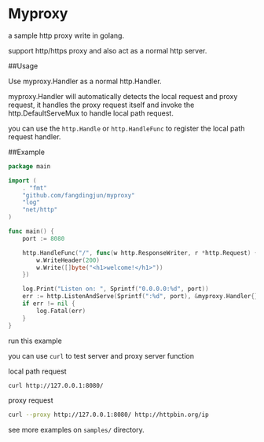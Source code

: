 # Myproxy
a sample http proxy write in golang.

support http/https proxy and also act as a normal http server.


##Usage

Use myproxy.Handler as a normal http.Handler.

myproxy.Handler will automatically detects the local request and proxy request, it handles the proxy request itself and invoke the http.DefaultServeMux to handle local path request.

you can use the `http.Handle` or `http.HandleFunc` to register the local path request handler.

##Example
```go
package main

import (
	. "fmt"
	"github.com/fangdingjun/myproxy"
	"log"
	"net/http"
)

func main() {
	port := 8080

	http.HandleFunc("/", func(w http.ResponseWriter, r *http.Request) {
		w.WriteHeader(200)
		w.Write([]byte("<h1>welcome!</h1>"))
	})

	log.Print("Listen on: ", Sprintf("0.0.0.0:%d", port))
	err := http.ListenAndServe(Sprintf(":%d", port), &myproxy.Handler{})
	if err != nil {
		log.Fatal(err)
	}
}

```

run this example

you can use `curl` to test server and proxy server function

local path request
```bash
curl http://127.0.0.1:8080/
```

proxy request
```bash
curl --proxy http://127.0.0.1:8080/ http://httpbin.org/ip
```

see more examples on `samples/` directory.

